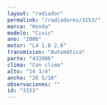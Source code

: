 ```yaml
---
layout: "radiador"
permalink: "/radiadores/3153/"
marca: "Honda"
modelo: "Civic"
ano: "2006"
motor: "L4 1.8 2.0"
transmision: "Automática"
parte: "433986"
clima: "Con clima"
alto: "14 3/4"
ancho: "26 5/16"
observaciones: ""
id: "3153"
---
```


